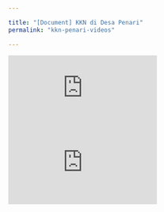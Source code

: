 ```yaml
---

title: "[Document] KKN di Desa Penari"
permalink: "kkn-penari-videos"

---
```

<style> 
.youtube-vid {


}
</style>

<iframe class="youtube-vid" src="https://www.youtube-nocookie.com/embed/s4C9qxN0Zxw" frameborder="0" allow="encrypted-media" allowfullscreen></iframe>

<iframe class="youtube-vid" src="https://www.youtube-nocookie.com/embed/LoZgRkegeC4" frameborder="0" allow="encrypted-media" allowfullscreen></iframe>